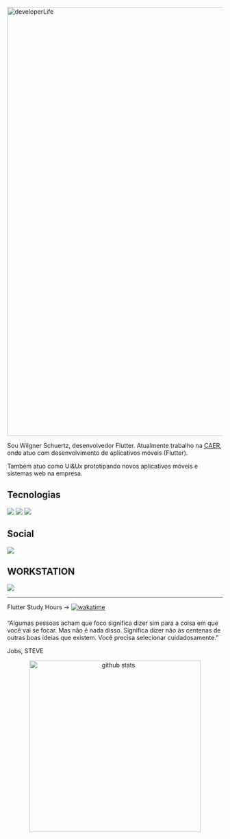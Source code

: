 <img src="https://miro.medium.com/max/16000/1*9-ujy3CCBhrpkvS7TMLcoQ.png" min-width="1000px" max-width="1000px" width="1000px" align="top" alt="developerLife">



<p align="left"> 
  Sou Wilgner Schuertz, desenvolvedor Flutter. Atualmente trabalho na  <a href = "http://www.caer.com.br/">CAER</a>, onde atuo com desenvolvimento de aplicativos móveis (Flutter).
</p>

<p align="left"> 
  Também atuo como Ui&Ux prototipando novos aplicativos móveis e sistemas web na empresa.</p>


## Tecnologias

<p align="left">
  
  <img src="https://img.shields.io/badge/Flutter-0175C2?style=for-the-badge&logo=flutter&logoColor=white" >
  <img src="https://img.shields.io/badge/Dart-0175C2?style=for-the-badge&logo=dart&logoColor=white"/>
   <img src="https://img.shields.io/badge/figma-%0175C2.svg?style=for-the-badge&logo=figma&logoColor=white"/>
  
</p>


## Social

<p  align="left">
  <p align="left">
    <a href="https://www.linkedin.com/in/wilgnerschuertz/" alt="Linkedin" target="_blank">
        <img src="https://img.shields.io/badge/LinkedIn-0077B5?style=for-the-badge&logo=linkedin&logoColor=white&link=https://www.linkedin.com/in/wilgnerschuertz/"/></a>  

  </p>
</p>

## WORKSTATION

<p align"left">
<img src="https://img.shields.io/badge/Apple-MacBook_Pro_16_2018-0175C2?style=for-the-badge&logo=apple&logoColor=white">
</p>


- - -

Flutter Study Hours -> [![wakatime](https://wakatime.com/badge/user/6ee6eb5e-5e1e-4472-8f69-a5496b25fd3c.svg)](https://wakatime.com/@6ee6eb5e-5e1e-4472-8f69-a5496b25fd3c)

<p align="center" style="font-size: 20px ;">
  
  “Algumas pessoas acham que foco significa dizer sim para a coisa em que você vai se focar. Mas não é nada disso. Significa dizer não às centenas de outras boas ideias que existem. Você precisa selecionar cuidadosamente.”

  Jobs, STEVE
 
</p>

<p align="center">
 
  <img src="https://github-readme-stats.vercel.app/api?username=wilgnerschuertz&show_icons=true&theme=midnight-purple" align="center" min-width="400px" max-width="400px" width="400px" alt="github stats">

</p>

